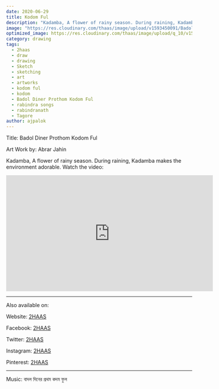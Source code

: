 ```yaml
---
date: 2020-06-29
title: Kodom Ful
description: "Kadamba, A flower of rainy season. During raining, Kadamba makes the environment adorable.."
image: "https://res.cloudinary.com/thaas/image/upload/v1593450091/Badol_Diner_Prothom_Kodom_Ful_yt_thumb_vom7e2.jpg"
optimized_image: https://res.cloudinary.com/thaas/image/upload/q_10/v1593450091/Badol_Diner_Prothom_Kodom_Ful_yt_thumb_vom7e2.jpg
category: drawing
tags:
  - 2haas
  - draw
  - drawing
  - Sketch
  - sketching
  - art
  - artworks
  - kodom ful
  - kodom
  - Badol Diner Prothom Kodom Ful
  - rabindra songs
  - rabindranath
  - Tagore
author: ajpalok
---
```

Title: Badol Diner Prothom Kodom Ful

Art Work by: Abrar Jahin 

Kadamba, A flower of rainy season. During raining, Kadamba makes the environment adorable. 
  Watch the video:
<iframe width="560" height="315" src="https://www.youtube-nocookie.com/embed/rRWPLf9x3D8" frameborder="0" allow="accelerometer; autoplay; encrypted-media; gyroscope; picture-in-picture" allowfullscreen></iframe>

- - -
  
Also available on:  

Website: [2HAAS](https://2haas.ml/)  

Facebook: [2HAAS](https://facebook.com/2haas)  

Twitter: [2HAAS](https://twitter.com/2haas_ml)  

Instagram: [2HAAS](https://instagram.com/2haas.ml)  

Pinterest: [2HAAS](https://pinterest.com/2haas_ml)  

- - -

Music: বাদল দিনের প্রথম কদম ফুল
